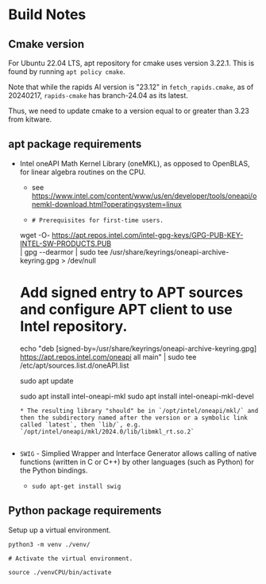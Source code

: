 # Build Notes

## Cmake version

For Ubuntu 22.04 LTS, apt repository for cmake uses version 3.22.1. This is found by running `apt policy cmake`.

Note that while the rapids AI version is "23.12" in `fetch_rapids.cmake`, as of 20240217, `rapids-cmake` has branch-24.04 as its latest.

Thus, we need to update cmake to a version equal to or greater than 3.23 from kitware.

## apt package requirements

- Intel oneAPI Math Kernel Library (oneMKL), as opposed to OpenBLAS, for linear algebra routines on the CPU.
  * see https://www.intel.com/content/www/us/en/developer/tools/oneapi/onemkl-download.html?operatingsystem=linux
  * ```
	# Prerequisites for first-time users.
  wget -O- https://apt.repos.intel.com/intel-gpg-keys/GPG-PUB-KEY-INTEL-SW-PRODUCTS.PUB \
  | gpg --dearmor | sudo tee /usr/share/keyrings/oneapi-archive-keyring.gpg > /dev/null

  # Add signed entry to APT sources and configure APT client to use Intel repository.
  echo "deb [signed-by=/usr/share/keyrings/oneapi-archive-keyring.gpg] https://apt.repos.intel.com/oneapi all main" | sudo tee /etc/apt/sources.list.d/oneAPI.list

  sudo apt update

  sudo apt install intel-oneapi-mkl
  sudo apt install intel-oneapi-mkl-devel
  ```
  * The resulting library "should" be in `/opt/intel/oneapi/mkl/` and then the subdirectory named after the version or a symbolic link called `latest`, then `lib/`, e.g. `/opt/intel/oneapi/mkl/2024.0/lib/libmkl_rt.so.2`


- `SWIG` - Simplied Wrapper and Interface Generator allows calling of native functions (written in C or C++) by other languages (such as Python) for the Python bindings.
  * ```
	sudo apt-get install swig
	```

## Python package requirements

Setup up a virtual environment.

```
python3 -m venv ./venv/

# Activate the virtual environment.

source ./venvCPU/bin/activate
```
